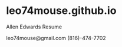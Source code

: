# leo74mouse.github.io
<html>
  <head>Allen Edwards Resume</head>
     <p>leo74mouse@gmail.com
        (816)-474-7702</p>
